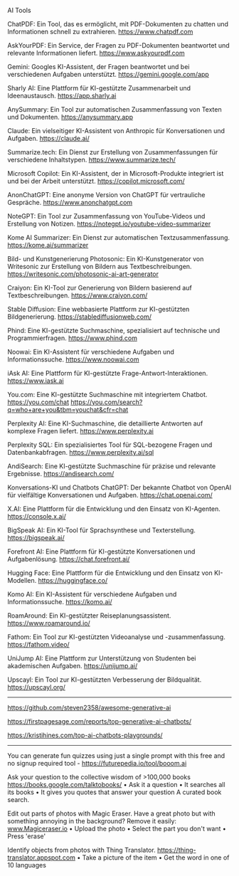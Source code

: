 AI Tools

ChatPDF: Ein Tool, das es ermöglicht, mit PDF-Dokumenten zu chatten und Informationen schnell zu extrahieren.
https://www.chatpdf.com

AskYourPDF: Ein Service, der Fragen zu PDF-Dokumenten beantwortet und relevante Informationen liefert.
https://www.askyourpdf.com

Gemini: Googles KI-Assistent, der Fragen beantwortet und bei verschiedenen Aufgaben unterstützt.
https://gemini.google.com/app

Sharly AI: Eine Plattform für KI-gestützte Zusammenarbeit und Ideenaustausch.
https://app.sharly.ai

AnySummary: Ein Tool zur automatischen Zusammenfassung von Texten und Dokumenten.
https://anysummary.app

Claude: Ein vielseitiger KI-Assistent von Anthropic für Konversationen und Aufgaben.
https://claude.ai/

Summarize.tech: Ein Dienst zur Erstellung von Zusammenfassungen für verschiedene Inhaltstypen.
https://www.summarize.tech/

Microsoft Copilot: Ein KI-Assistent, der in Microsoft-Produkte integriert ist und bei der Arbeit unterstützt.
https://copilot.microsoft.com/

AnonChatGPT: Eine anonyme Version von ChatGPT für vertrauliche Gespräche.
https://www.anonchatgpt.com

NoteGPT: Ein Tool zur Zusammenfassung von YouTube-Videos und Erstellung von Notizen.
https://notegpt.io/youtube-video-summarizer

Kome AI Summarizer: Ein Dienst zur automatischen Textzusammenfassung.
https://kome.ai/summarizer

Bild- und Kunstgenerierung
Photosonic: Ein KI-Kunstgenerator von Writesonic zur Erstellung von Bildern aus Textbeschreibungen.
https://writesonic.com/photosonic-ai-art-generator

Craiyon: Ein KI-Tool zur Generierung von Bildern basierend auf Textbeschreibungen.
https://www.craiyon.com/

Stable Diffusion: Eine webbasierte Plattform zur KI-gestützten Bildgenerierung.
https://stablediffusionweb.com/

Phind: Eine KI-gestützte Suchmaschine, spezialisiert auf technische und Programmierfragen.
https://www.phind.com

Noowai: Ein KI-Assistent für verschiedene Aufgaben und Informationssuche.
https://www.noowai.com

iAsk AI: Eine Plattform für KI-gestützte Frage-Antwort-Interaktionen.
https://www.iask.ai

You.com: Eine KI-gestützte Suchmaschine mit integriertem Chatbot.
https://you.com/chat
https://you.com/search?q=who+are+you&tbm=youchat&cfr=chat

Perplexity AI: Eine KI-Suchmaschine, die detaillierte Antworten auf komplexe Fragen liefert.
https://www.perplexity.ai

Perplexity SQL: Ein spezialisiertes Tool für SQL-bezogene Fragen und Datenbankabfragen.
https://www.perplexity.ai/sql

AndiSearch: Eine KI-gestützte Suchmaschine für präzise und relevante Ergebnisse.
https://andisearch.com/

Konversations-KI und Chatbots
ChatGPT: Der bekannte Chatbot von OpenAI für vielfältige Konversationen und Aufgaben.
https://chat.openai.com/

X.AI: Eine Plattform für die Entwicklung und den Einsatz von KI-Agenten.
https://console.x.ai/

BigSpeak AI: Ein KI-Tool für Sprachsynthese und Texterstellung.
https://bigspeak.ai/

Forefront AI: Eine Plattform für KI-gestützte Konversationen und Aufgabenlösung.
https://chat.forefront.ai/

Hugging Face: Eine Plattform für die Entwicklung und den Einsatz von KI-Modellen.
https://huggingface.co/

Komo AI: Ein KI-Assistent für verschiedene Aufgaben und Informationssuche.
https://komo.ai/

RoamAround: Ein KI-gestützter Reiseplanungsassistent.
https://www.roamaround.io/

Fathom: Ein Tool zur KI-gestützten Videoanalyse und -zusammenfassung.
https://fathom.video/

UniJump AI: Eine Plattform zur Unterstützung von Studenten bei akademischen Aufgaben.
https://unijump.ai/

Upscayl: Ein Tool zur KI-gestützten Verbesserung der Bildqualität.
https://upscayl.org/





--------------------------------------------------------------------------------------------

https://github.com/steven2358/awesome-generative-ai

https://firstpagesage.com/reports/top-generative-ai-chatbots/

https://kristihines.com/top-ai-chatbots-playgrounds/

--------------------------------------------------------------------------------------------

You can generate fun quizzes using just a single prompt with this free and no signup required tool -
https://futurepedia.io/tool/booom.ai

Ask your question to the collective wisdom of >100,000 books
https://books.google.com/talktobooks/
• Ask it a question
• It searches all its books
• It gives you quotes that answer your question
A curated book search.


Edit out parts of photos with Magic Eraser. Have a great photo but with something annoying in the background?
Remove it easily:
www.Magiceraser.io
• Upload the photo
• Select the part you don't want
• Press 'erase'


Identify objects from photos with Thing Translator.
https://thing-translator.appspot.com
• Take a picture of the item
• Get the word in one of 10 languages




